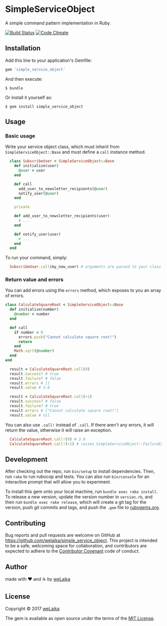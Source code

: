 # SimpleServiceObject

A simple command pattern implementation in Ruby.

[![Build Status](https://travis-ci.org/welaika/simple_service_object.svg?branch=master)](https://travis-ci.org/welaika/simple_service_object)
[![Code Climate](https://codeclimate.com/github/welaika/simple_service_object/badges/gpa.svg)](https://codeclimate.com/github/welaika/simple_service_object)

## Installation

Add this line to your application's Gemfile:

```ruby
gem 'simple_service_object'
```

And then execute:

    $ bundle

Or install it yourself as:

    $ gem install simple_service_object

## Usage

### Basic usage

Write your service object class, which must inherit from `SimpleServiceObject::Base` and must define
a `call` instance method.

```ruby
  class SubscribeUser < SimpleServiceObject::Base
    def initialize(user)
      @user = user
    end

    def call
      add_user_to_newsletter_recipients(@user)
      notify_user(@user)
    end

    private

    def add_user_to_newsletter_recipients(user)
      # ...
    end

    def notify_user(user)
      # ...
    end
  end
```

To run your command, simply:

```ruby
  SubscribeUser.call(my_new_user) # arguments are passed to your class '#initialize' method
```

### Return value and errors

You can add errors using the `errors` method, which exposes to you an array of errors.

```ruby
class CalculateSquareRoot < SimpleServiceObject::Base
  def initialize(number)
    @number = number
  end

  def call
    if number < 0
      errors.push("Cannot calculate square root!")
      return
    end
    Math.sqrt(@number)
  end
end
```

```ruby
  result = CalculateSquareRoot.call(9)
  result.success? # true
  result.failure? # false
  result.errors # []
  result.value # 3.0
```

```ruby
  result = CalculateSquareRoot.call(-1)
  result.success? # false
  result.failure? # true
  result.errors # ["Cannot calculate square root!"]
  result.value # nil
```

You can also use `.call!` instead of `.call`. If there aren't any errors, it will return the value,
otherwise it will raise an exception.

```ruby
  CalculateSquareRoot.call!(9) # 3.0
  CalculateSquareRoot.call!(-1) # raises SimpleServiceObject::FailureError
```

## Development

After checking out the repo, run `bin/setup` to install dependencies. Then, run `rake` to run rubocop and tests. You can also run `bin/console` for an interactive prompt that will allow you to experiment.

To install this gem onto your local machine, run `bundle exec rake install`. To release a new version, update the version number in `version.rb`, and then run `bundle exec rake release`, which will create a git tag for the version, push git commits and tags, and push the `.gem` file to [rubygems.org](https://rubygems.org).

## Contributing

Bug reports and pull requests are welcome on GitHub at https://github.com/welaika/simple_service_object. This project is intended to be a safe, welcoming space for collaboration, and contributors are expected to adhere to the [Contributor Covenant](http://contributor-covenant.org) code of conduct.


## Author

made with ❤️ and ☕️ by [weLaika](http://dev.welaika.com)

## License

Copyright © 2017 [weLaika](http://dev.welaika.com)

The gem is available as open source under the terms of the [MIT License](http://opensource.org/licenses/MIT).

